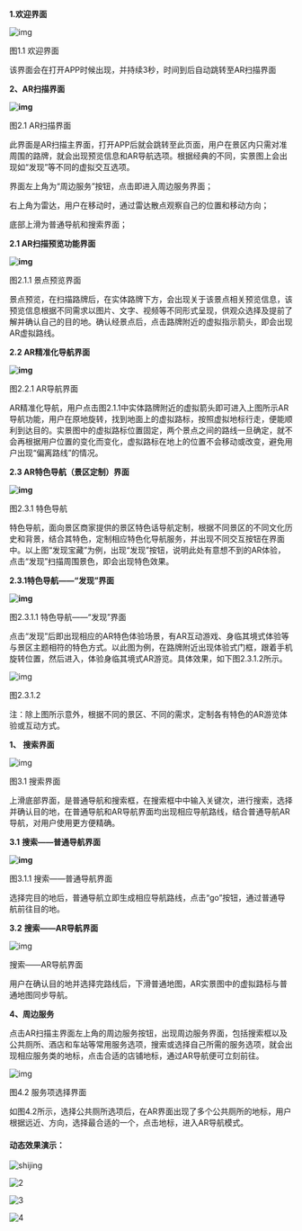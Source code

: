 **1.欢迎界面**

![img](file:///C:/Users/Administrator/AppData/Local/Temp/msohtmlclip1/01/clip_image002.jpg)

图1.1 欢迎界面

该界面会在打开APP时候出现，并持续3秒，时间到后自动跳转至AR扫描界面

**2、AR扫描界面**

**![img](file:///C:/Users/Administrator/AppData/Local/Temp/msohtmlclip1/01/clip_image004.jpg)**

图2.1 AR扫描界面

此界面是AR扫描主界面，打开APP后就会跳转至此页面，用户在景区内只需对准周围的路牌，就会出现预览信息和AR导航选项。根据经典的不同，实景图上会出现如“发现”等不同的虚拟交互选项。

界面左上角为“周边服务”按钮，点击即进入周边服务界面；

右上角为雷达，用户在移动时，通过雷达散点观察自己的位置和移动方向；

底部上滑为普通导航和搜索界面；

**2.1 AR扫描预览功能界面**

**![img](file:///C:/Users/Administrator/AppData/Local/Temp/msohtmlclip1/01/clip_image006.jpg)**

图2.1.1 景点预览界面

景点预览，在扫描路牌后，在实体路牌下方，会出现关于该景点相关预览信息，该预览信息根据不同需求以图片、文字、视频等不同形式呈现，供观众选择及提前了解并确认自己的目的地。确认经景点后，点击路牌附近的虚拟指示箭头，即会出现AR虚拟路线。

**2.2 AR精准化导航界面**

**![img](file:///C:/Users/Administrator/AppData/Local/Temp/msohtmlclip1/01/clip_image008.jpg)**

图2.2.1 AR导航界面

AR精准化导航，用户点击图2.1.1中实体路牌附近的虚拟箭头即可进入上图所示AR导航功能，用户在原地旋转，找到地面上的虚拟路标，按照虚拟地标行走，便能顺利到达目的。实景图中的虚拟路标位置固定，两个景点之间的路线一旦确定，就不会再根据用户位置的变化而变化，虚拟路标在地上的位置不会移动或改变，避免用户出现“偏离路线”的情况。 

**2.3 AR特色导航（景区定制）界面**

**![img](file:///C:/Users/Administrator/AppData/Local/Temp/msohtmlclip1/01/clip_image010.jpg)**

图2.3.1 特色导航

特色导航，面向景区商家提供的景区特色话导航定制，根据不同景区的不同文化历史和背景，结合其特色，定制相应特色化导航服务，并出现不同交互按钮在界面中。以上图“发现宝藏”为例，出现“发现”按钮，说明此处有意想不到的AR体验，点击“发现”扫描周围景色，即会出现特色效果。 

**2.3.1特色导航——“发现”界面** 

**![img](file:///C:/Users/Administrator/AppData/Local/Temp/msohtmlclip1/01/clip_image012.jpg)**

图2.3.1.1 特色导航——“发现”界面

点击“发现”后即出现相应的AR特色体验场景，有AR互动游戏、身临其境式体验等与景区主题相符的特色方式。以此图为例，在路牌附近出现体验式门框，跟着手机旋转位置，然后进入，体验身临其境式AR游览。具体效果，如下图2.3.1.2所示。

![img](file:///C:/Users/Administrator/AppData/Local/Temp/msohtmlclip1/01/clip_image014.jpg)

图2.3.1.2

注：除上图所示意外，根据不同的景区、不同的需求，定制各有特色的AR游览体验或互动方式。

**1、**    **搜索界面**

![img](file:///C:/Users/Administrator/AppData/Local/Temp/msohtmlclip1/01/clip_image016.jpg)

图3.1 搜索界面

上滑底部界面，是普通导航和搜索框，在搜索框中中输入关键次，进行搜索，选择并确认目的地，在普通导航和AR导航界面均出现相应导航路线，结合普通导航AR导航，对用户使用更方便精确。

**3.1** **搜索——普通导航界面**

**![img](file:///C:/Users/Administrator/AppData/Local/Temp/msohtmlclip1/01/clip_image018.jpg)**

图3.1.1 搜索——普通导航界面

选择完目的地后，普通导航立即生成相应导航路线，点击“go”按钮，通过普通导航前往目的地。

**3.2** **搜索——AR导航界面**

![img](file:///C:/Users/Administrator/AppData/Local/Temp/msohtmlclip1/01/clip_image020.jpg)

搜索——AR导航界面

用户在确认目的地并选择完路线后，下滑普通地图，AR实景图中的虚拟路标与普通地图同步导航。

**4、周边服务**

点击AR扫描主界面左上角的周边服务按钮，出现周边服务界面，包括搜索框以及公共厕所、酒店和车站等常用服务选项，搜索或选择自己所需的服务选项，就会出现相应服务类的地标，点击合适的店铺地标，通过AR导航便可立刻前往。

![img](file:///C:/Users/Administrator/AppData/Local/Temp/msohtmlclip1/01/clip_image022.jpg)

图4.2 服务项选择界面

如图4.2所示，选择公共厕所选项后，在AR界面出现了多个公共厕所的地标，用户根据远近、方向，选择最合适的一个，点击地标，进入AR导航模式。

 

#### 动态效果演示：

![shijing](http://yp.guohaonan.cn/6.gif)

![2](http://yp.guohaonan.cn/10.gif)

![3](http://yp.guohaonan.cn/9.gif)

![4](http://yp.guohaonan.cn/6.gif)









